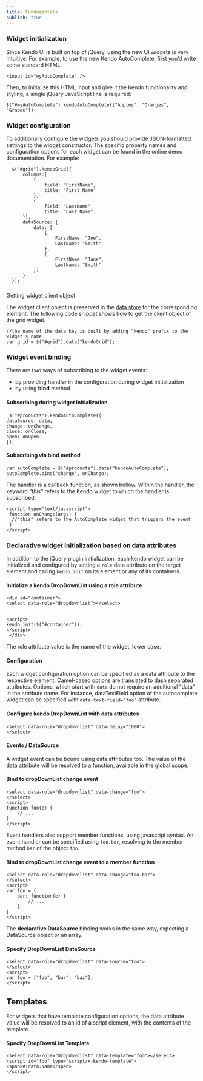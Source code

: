 ```yaml
---
title: Fundamentals
publish: true
---
```


### Widget initialization

Since Kendo UI is built on top of jQuery, using the new UI widgets is very intuitive. For example, to use the new Kendo AutoComplete, first you’d write some standard HTML:

  
    <input id="myAutoComplete" />  

Then, to initialize this HTML input and give it the Kendo functionality and styling, a single jQuery JavaScript line is required:
  
    $("#myAutoComplete").kendoAutoComplete(["Apples", "Oranges", "Grapes"]);  

### Widget configuration

To additionally configure the widgets you should provide JSON-formatted settings to the widget constructor. The specific property names and configuration options for each widget can be found in the online demo documentation. For example:
  
      $("#grid").kendoGrid({
          columns:[
              {
                  field: "FirstName",
                  title: "First Name"
              },
              {
                  field: "LastName",
                  title: "Last Name"
          }],
          dataSource: {
              data: [
                  {
                      FirstName: "Joe",
                      LastName: "Smith"
                  },
                  {
                      FirstName: "Jane",
                      LastName: "Smith"
              }]
          }
      });
      

### 
Getting widget client object

The widget client object is preserved in the [data store](http://docs.jquery.com/core/data "jQuery data store") for the corresponding element.&nbsp;The following code snippet shows how to get the client object of the grid widget.&nbsp;
  
    //the name of the data key is built by adding "kendo" prefix to the widget's name
    var grid = $("#grid").data("kendoGrid");
      

### Widget event binding

There are two ways of subscribing to the widget events:

*   by providing handler in the configuration during widget initialization
*   by using **bind** method  

#### Subscribing during widget initialization
 
     $("#products").kendoAutoComplete({
    dataSource: data,
    change: onChange,
    close: onClose,
    open: onOpen
    });
       

#### Subscribing via bind method
 
    var autoComplete = $("#products").data("kendoAutoComplete");
    autoComplete.bind("change", onChange);
      

The handler is a callback function, as shown bellow. Within the handler, the keyword _"this"_ refers to the Kendo widget to which the handler is subscribed.
  
    <script type="text/javascript">
     function onChange(args) {
      //"this" refers to the AutoComplete widget that triggers the event
     }
    </script>
      

### Declarative widget initialization based on data attributes

In addition to the jQuery plugin initialization, each kendo widget can be
initialized and configured by setting a `role` data attribute
on the target element and calling `kendo.init` on its element or any of its containers.
  

#### Initialize a kendo DropDownList using a role attribute
 
    <div id="container">
    <select data-role="dropdownlist"></select>
    
    
    <script>
    kendo.init($("#container"));
    </script>
     </div> 

The role attribute value is the name of the widget, lower case.

#### Configuration

Each widget configuration option can be specified as a data attribute to the respective element.
Camel-cased options are translated to dash separated attributes. Options, which start
with `data` do not require an additional "data" in the attribute name. For instance,
dataTextField option of the autocomplete widget can be specified with
`data-text-field="foo"` attribute.
  

#### Configure kendo DropDownList with data attributes
 
    <select data-role="dropdownlist" data-delay="1000">
    </select>
      

#### Events / DataSource

A widget event can be bound using data attributes too. The value of the data attribute will be resolved to a
function, available in the global scope.
  

#### Bind to dropDownList change event
 
    <select data-role="dropdownlist" data-change="foo">
    </select>
    <script>
    function foo(e) {
        // ...
    }
    </script>
      

Event handlers also support member functions, using javascript syntax. An event handler can be specified using
`foo.bar`, resolving to the member method `bar` of the object `foo`.
  

#### Bind to dropDownList change event to a member function
 
    <select data-role="dropdownlist" data-change="foo.bar">
    </select>
    <script>
    var foo = {
        bar: function(e) {
            // ...
        }
    }
    </script>
      

The **declarative DataSource** binding works in the same way, expecting a DataSource object or an array.
  

#### Specify DropDownList DataSource
 
    <select data-role="dropdownlist" data-source="foo">
    </select>
    <script>
    var foo = ["foo", "bar", "baz"];
    </script>
      

## Templates

For widgets that have template configuration options, the data attribute value will be resolved to an id of a script
element, with the contents of the template.
  

#### Specify DropDownList Template
 
    <select data-role="dropdownlist" data-template="foo"></select>
    <script id="foo" type="script/x-kendo-template">
    <span>#:data.Name</span>
    </script>
     